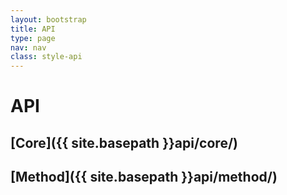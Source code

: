 ```yaml
---
layout: bootstrap
title: API
type: page
nav: nav
class: style-api
---
```


# API

## [Core]({{ site.basepath }}api/core/)

## [Method]({{ site.basepath }}api/method/)
